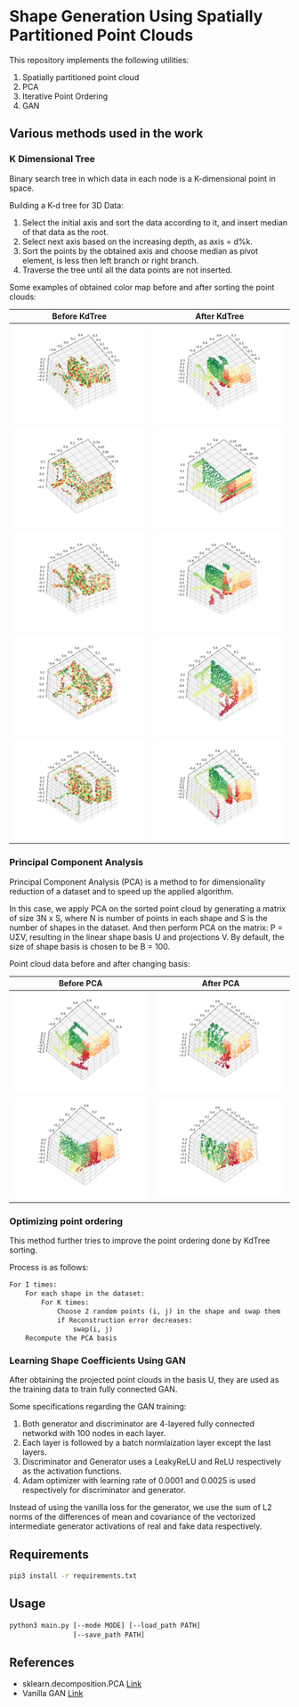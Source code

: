 # Shape Generation Using Spatially Partitioned Point Clouds

This repository implements the following utilities:

1. Spatially partitioned point cloud
2. PCA
3. Iterative Point Ordering
4. GAN

## Various methods used in the work

### K Dimensional Tree

Binary search tree in which data in each node is a K-dimensional point in space. 

Building a K-d tree for 3D Data: 

1. Select the initial axis and sort the data according to it, and insert median of that data as the root. 
2. Select next axis based on the increasing depth, as axis = d%k. 
3. Sort the points by the obtained axis and choose median as pivot element, is less then left branch or right branch. 
4. Traverse the tree until all the data points are not inserted. 

Some examples of obtained color map before and after sorting the point clouds:

Before KdTree              |  After KdTree
:-------------------------:|:-------------------------:
![](images/kdtree/1a.png)   |  ![](images/kdtree/1b.png)
![](images/kdtree/2a.png)   |  ![](images/kdtree/2b.png)
![](images/kdtree/3a.png)   |  ![](images/kdtree/3b.png)
![](images/kdtree/4a.png)   |  ![](images/kdtree/4b.png)
![](images/kdtree/5a.png)   |  ![](images/kdtree/5b.png)


### Principal Component Analysis

Principal Component Analysis (PCA) is a method to for dimensionality reduction of a dataset and to speed up the applied algorithm.

In this case, we apply PCA on the sorted point cloud by generating a matrix of size 3N x S, where N is number of points in each shape and S is the number of shapes in the dataset. And then perform PCA on the matrix: P = UΣV, resulting in the linear shape basis U and projections V. By default, the size of shape basis is chosen to be B = 100. 

Point cloud data before and after changing basis:

Before PCA              |  After PCA
:-------------------------:|:-------------------------:
![](images/pca/a1.png)   |  ![](images/pca/a2.png)
![](images/pca/b1.png)   |  ![](images/pca/b2.png)

### Optimizing point ordering

This method further tries to improve the point ordering done by KdTree sorting. 

Process is as follows: 

```
For I times:
    For each shape in the dataset:
        For K times:
            Choose 2 random points (i, j) in the shape and swap them
            if Reconstruction error decreases: 
                swap(i, j)
    Recompute the PCA basis
```

### Learning Shape Coefficients Using GAN

After obtaining the projected point clouds in the basis U, they are used as the training data to train fully connected GAN. 

Some specifications regarding the GAN training: 

1. Both generator and discriminator are 4-layered fully connected networkd with 100 nodes in each layer. 
2. Each layer is followed by a batch normlaization layer except the last layers. 
3. Discriminator and Generator uses a LeakyReLU and ReLU respectively as the activation functions. 
4. Adam optimizer with learning rate of 0.0001 and 0.0025 is used respectively for discriminator and generator.

Instead of using the vanilla loss for the generator, we use the sum of L2 norms of the differences of mean and covariance of the vectorized intermediate generator activations of real and fake data respectively.

## Requirements

```bash
pip3 install -r requirements.txt
```

## Usage

```bash
python3 main.py [--mode MODE] [--load_path PATH]
                [--save_path PATH] 
```

## References

- sklearn.decomposition.PCA [Link](https://scikit-learn.org/stable/modules/generated/sklearn.decomposition.PCA.html)
- Vanilla GAN [Link](https://github.com/safwankdb/Vanilla-GAN)